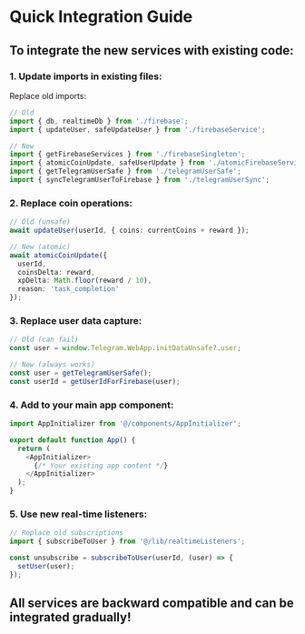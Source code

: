 # Quick Integration Guide

## To integrate the new services with existing code:

### 1. Update imports in existing files:

Replace old imports:
```typescript
// Old
import { db, realtimeDb } from './firebase';
import { updateUser, safeUpdateUser } from './firebaseService';

// New  
import { getFirebaseServices } from './firebaseSingleton';
import { atomicCoinUpdate, safeUserUpdate } from './atomicFirebaseService';
import { getTelegramUserSafe } from './telegramUserSafe';
import { syncTelegramUserToFirebase } from './telegramUserSync';
```

### 2. Replace coin operations:

```typescript
// Old (unsafe)
await updateUser(userId, { coins: currentCoins + reward });

// New (atomic)
await atomicCoinUpdate({
  userId,
  coinsDelta: reward,
  xpDelta: Math.floor(reward / 10),
  reason: 'task_completion'
});
```

### 3. Replace user data capture:

```typescript
// Old (can fail)
const user = window.Telegram.WebApp.initDataUnsafe?.user;

// New (always works)
const user = getTelegramUserSafe();
const userId = getUserIdForFirebase(user);
```

### 4. Add to your main app component:

```typescript
import AppInitializer from '@/components/AppInitializer';

export default function App() {
  return (
    <AppInitializer>
      {/* Your existing app content */}
    </AppInitializer>
  );
}
```

### 5. Use new real-time listeners:

```typescript
// Replace old subscriptions
import { subscribeToUser } from '@/lib/realtimeListeners';

const unsubscribe = subscribeToUser(userId, (user) => {
  setUser(user);
});
```

## All services are backward compatible and can be integrated gradually!